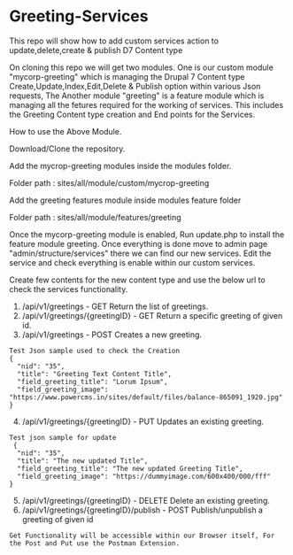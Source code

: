 # Greeting-Services
This repo will show how to add custom services action to update,delete,create &amp; publish D7 Content type

On cloning this repo we will get two modules. One is our custom module "mycorp-greeting" which is managing the Drupal 7 Content type Create,Update,Index,Edit,Delete & Publish option within various Json requests, The Another module "greeting" is a feature module which is managing all the fetures required for the working of services. This includes the Greeting Content type creation and End points for the Services.


How to use the Above Module.

Download/Clone the repository.

Add the mycrop-greeting modules inside the modules folder.

Folder path : sites/all/module/custom/mycrop-greeting

Add the greeting features module inside modules feature folder

Folder path : sites/all/module/features/greeting

Once the mycorp-greeting module is enabled, Run update.php to install the feature module greeting. Once everything is done move to admin page "admin/structure/services" there we can find our new services. Edit the service and check everything is enable within our custom services.

Create few contents for the new content type and use the below url to check the services functionality.

 1. /api/v1/greetings - GET 
    Return the list of greetings.
  2. /api/v1/greetings/{greetingID} - GET
    Return a specific greeting of given id.
  3. /api/v1/greetings - POST
    Creates a new greeting. 
    
    Test Json sample used to check the Creation 
    {
      "nid": "35",
      "title": "Greeting Text Content Title",
      "field_greeting_title": "Lorum Ipsum",
      "field_greeting_image": "https://www.powercms.in/sites/default/files/balance-865091_1920.jpg"
    }
    
  4. /api/v1/greetings/{greetingID} - PUT
    Updates an existing greeting.
    
    Test json sample for update
     {
      "nid": "35",
      "title": "The new updated Title",
      "field_greeting_title": "The new updated Greeting Title",
      "field_greeting_image": "https://dummyimage.com/600x400/000/fff"
    }
    
  5. /api/v1/greetings/{greetingID} - DELETE
    Delete an existing greeting.
  6. /api/v1/greetings/{greetingID}/publish - POST
    Publish/unpublish a greeting of given id
    
    Get Functionality will be accessible within our Browser itself, For the Post and Put use the Postman Extension.
    
    
